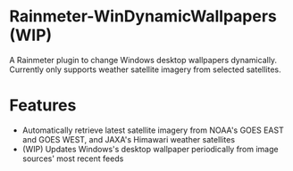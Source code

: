 # Rainmeter-WinDynamicWallpapers (WIP)
A Rainmeter plugin to change Windows desktop wallpapers dynamically.
Currently only supports weather satellite imagery from selected satellites.

# Features
- Automatically retrieve latest satellite imagery from NOAA's GOES EAST and GOES WEST, and JAXA's Himawari weather satellites
- (WIP) Updates Windows's desktop wallpaper periodically from image sources' most recent feeds
